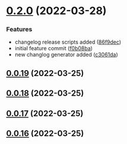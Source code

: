 # [0.2.0](https://github.com/VinitTomar/test-ci-cd-knowledge/compare/v0.0.19...v0.2.0) (2022-03-28)


### Features

* changelog release scripts added ([86f9dec](https://github.com/VinitTomar/test-ci-cd-knowledge/commit/86f9deca39b32b4490a072261869cd585fbec918))
* initial feature commit ([f0b08ba](https://github.com/VinitTomar/test-ci-cd-knowledge/commit/f0b08ba9e62c7cbef89348b2135a20dab41ae2db))
* new changlog generator added ([c3061da](https://github.com/VinitTomar/test-ci-cd-knowledge/commit/c3061da8b55a1de1424bf35877e223f49f626782))



## [0.0.19](https://github.com/VinitTomar/test-ci-cd-knowledge/compare/v0.0.18...v0.0.19) (2022-03-25)



## [0.0.18](https://github.com/VinitTomar/test-ci-cd-knowledge/compare/v0.0.17...v0.0.18) (2022-03-25)



## [0.0.17](https://github.com/VinitTomar/test-ci-cd-knowledge/compare/v0.0.16...v0.0.17) (2022-03-25)



## [0.0.16](https://github.com/VinitTomar/test-ci-cd-knowledge/compare/v0.0.15...v0.0.16) (2022-03-25)



